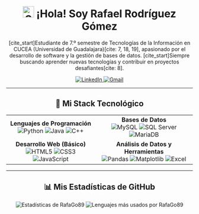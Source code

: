 <h1 align="center">
  <img src="https://media.giphy.com/media/hvRJCLFzcasrR4ia7z/giphy.gif" width="30px" alt="Saludo">
  ¡Hola! Soy Rafael Rodríguez Gómez
</h1>

<p align="center">
  [cite_start]Estudiante de 7.º semestre de Tecnologías de la Información en CUCEA (Universidad de Guadalajara)[cite: 7, 18, 19], apasionado por el desarrollo de software y la gestión de bases de datos. [cite_start]Siempre buscando aprender nuevas tecnologías y contribuir en proyectos desafiantes[cite: 8].
</p>

<p align="center">
  <a href="https://www.linkedin.com/in/rafael-gomez-rodriguez" target="_blank">
    <img src="https://img.shields.io/badge/LinkedIn-0A66C2?style=for-the-badge&logo=linkedin&logoColor=white" alt="LinkedIn">
  </a>
  <a href="mailto:rafaelrrgrrg13@gmail.com">
    <img src="https://img.shields.io/badge/Gmail-D14836?style=for-the-badge&logo=gmail&logoColor=white" alt="Gmail">
  </a>
</p>

---

<h2 align="center">🚀 Mi Stack Tecnológico</h2>

<table width="100%">
  <tr>
    <td align="center">
      <strong>Lenguajes de Programación</strong><br>
      <img src="https://img.shields.io/badge/Python-3776AB?style=for-the-badge&logo=python&logoColor=white" alt="Python">
      <img src="https://img.shields.io/badge/Java-ED8B00?style=for-the-badge&logo=openjdk&logoColor=white" alt="Java">
      <img src="https://img.shields.io/badge/C++-00599C?style=for-the-badge&logo=c%2B%2B&logoColor=white" alt="C++">
    </td>
    <td align="center">
      <strong>Bases de Datos</strong><br>
      <img src="https://img.shields.io/badge/MySQL-4479A1?style=for-the-badge&logo=mysql&logoColor=white" alt="MySQL">
      <img src="https://img.shields.io/badge/SQL_Server-CC2927?style=for-the-badge&logo=microsoft-sql-server&logoColor=white" alt="SQL Server">
      <img src="https://img.shields.io/badge/MariaDB-003545?style=for-the-badge&logo=mariadb&logoColor=white" alt="MariaDB">
    </td>
  </tr>
  <tr>
    <td align="center">
      <strong>Desarrollo Web (Básico)</strong><br>
      <img src="https://img.shields.io/badge/HTML5-E34F26?style=for-the-badge&logo=html5&logoColor=white" alt="HTML5">
      <img src="https://img.shields.io/badge/CSS3-1572B6?style=for-the-badge&logo=css3&logoColor=white" alt="CSS3">
      <img src="https://img.shields.io/badge/JavaScript-F7DF1E?style=for-the-badge&logo=javascript&logoColor=black" alt="JavaScript">
    </td>
    <td align="center">
      <strong>Análisis de Datos y Herramientas</strong><br>
      <img src="https://img.shields.io/badge/Pandas-150458?style=for-the-badge&logo=pandas&logoColor=white" alt="Pandas">
      <img src="https://img.shields.io/badge/Matplotlib-3776AB?style=for-the-badge&logo=matplotlib&logoColor=white" alt="Matplotlib">
      <img src="https://img.shields.io/badge/Excel-217346?style=for-the-badge&logo=microsoft-excel&logoColor=white" alt="Excel">
    </td>
  </tr>
</table>

---

<h2 align="center">📊 Mis Estadísticas de GitHub</h2>

<p align="center">
  <img align="center" src="https://github-readme-stats.vercel.app/api?username=RafaGo89&show_icons=true&theme=dracula&locale=es" alt="Estadísticas de RafaGo89" />
  <img align="center" src="https://github-readme-stats.vercel.app/api/top-langs?username=RafaGo89&layout=compact&theme=dracula&locale=es" alt="Lenguajes más usados por RafaGo89" />
</p>
